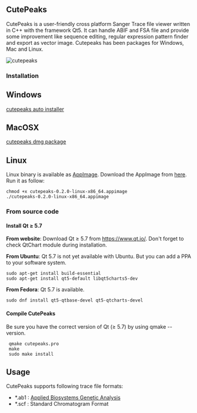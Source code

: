 ## CutePeaks

CutePeaks is a user-friendly cross platform Sanger Trace file viewer written in C++ with the framework Qt5. It can handle ABIF and FSA file and provide some improvement like sequence editing, regular expression pattern finder and export as vector image. 
Cutepeaks has been packages for Windows, Mac and Linux.

![cutepeaks](https://raw.githubusercontent.com/labsquare/CutePeaks/master/cutepeaks.gif)

### Installation
## Windows 
[cutepeaks auto installer](https://github.com/labsquare/CutePeaks/releases/download/0.2.3/CutePeaks-win32.exe)

## MacOSX 
[cutepeaks dmg package](https://github.com/labsquare/CutePeaks/releases/download/0.2.0/cutepeaks-0.2.0-macosx.dmg)

## Linux
Linux binary is available as [AppImage](http://appimage.org/).
Download the AppImage from [here](https://github.com/labsquare/CutePeaks/releases).
Run it as follow:

    chmod +x cutepeaks-0.2.0-linux-x86_64.appimage
    ./cutepeaks-0.2.0-linux-x86_64.appimage

### From source code 
#### Install Qt ≥ 5.7

**From website**: Download Qt ≥ 5.7 from https://www.qt.io/.
Don't forget to check QtChart module during installation.

**From Ubuntu**: Qt 5.7 is not yet available with Ubuntu. But you can add a PPA to your software system.
    
    sudo apt-get install build-essential
    sudo apt-get install qt5-default libqt5charts5-dev
  
**From Fedora**: Qt 5.7 is available.

    sudo dnf install qt5-qtbase-devel qt5-qtcharts-devel

#### Compile CutePeaks
Be sure you have the correct version of Qt (≥ 5.7) by using qmake --version. 

     qmake cutepeaks.pro 
     make
     sudo make install

## Usage

CutePeaks supports following trace file formats:

- *.ab1 : [Applied Biosystems Genetic Analysis](https://projects.nfstc.org/workshops/resources/articles/ABIF_File_Format.pdf)
- *.scf : Standard Chromatogram Format

